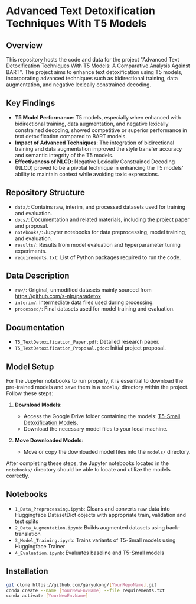 # Advanced Text Detoxification Techniques With T5 Models

## Overview

This repository hosts the code and data for the project "Advanced Text Detoxification Techniques With T5 Models: A Comparative Analysis Against BART". The project aims to enhance text detoxification using T5 models, incorporating advanced techniques such as bidirectional training, data augmentation, and negative lexically constrained decoding.

## Key Findings

- **T5 Model Performance**: T5 models, especially when enhanced with bidirectional training, data augmentation, and negative lexically constrained decoding, showed competitive or superior performance in text detoxification compared to BART models.
- **Impact of Advanced Techniques**: The integration of bidirectional training and data augmentation improved the style transfer accuracy and semantic integrity of the T5 models.
- **Effectiveness of NLCD**: Negative Lexically Constrained Decoding (NLCD) proved to be a pivotal technique in enhancing the T5 models' ability to maintain context while avoiding toxic expressions.

## Repository Structure

- `data/`: Contains raw, interim, and processed datasets used for training and evaluation.
- `docs/`: Documentation and related materials, including the project paper and proposal.
- `notebooks/`: Jupyter notebooks for data preprocessing, model training, and evaluation.
- `results/`: Results from model evaluation and hyperparameter tuning experiments.
- `requirements.txt`: List of Python packages required to run the code.

## Data Description

- `raw/`: Original, unmodified datasets mainly sourced from https://github.com/s-nlp/paradetox
- `interim/`: Intermediate data files used during processing.
- `processed/`: Final datasets used for model training and evaluation.

## Documentation

- `T5_TextDetoxification_Paper.pdf`: Detailed research paper.
- `T5_TextDetoxification_Proposal.gdoc`: Initial project proposal.

## Model Setup

For the Jupyter notebooks to run properly, it is essential to download the pre-trained models and save them in a `models/` directory within the project. Follow these steps:

1. **Download Models**:
   - Access the Google Drive folder containing the models: [T5-Small Detoxification Models](https://drive.google.com/drive/u/0/folders/1CmWYk0qtGmvLQsvnIJmNEDctkvs-0PDR).
   - Download the necessary model files to your local machine.

2. **Move Downloaded Models**:
   - Move or copy the downloaded model files into the `models/` directory.

After completing these steps, the Jupyter notebooks located in the `notebooks/` directory should be able to locate and utilize the models correctly.

## Notebooks

- `1_Data_Preprocessing.ipynb`: Cleans and converts raw data into Huggingface DatasetDict objects with appropriate train, validation and test splits
- `2_Data_Augmentation.ipynb`: Builds augmented datasets using back-translation
- `3_Model_Training.ipynb`: Trains variants of T5-Small models using Huggingface Trainer
- `4_Evaluation.ipynb`: Evaluates baseline and T5-Small models

## Installation

```bash
git clone https://github.com/garyukong/[YourRepoName].git
conda create --name [YourNewEnvName] --file requirements.txt
conda activate [YourNewEnvName]
```
